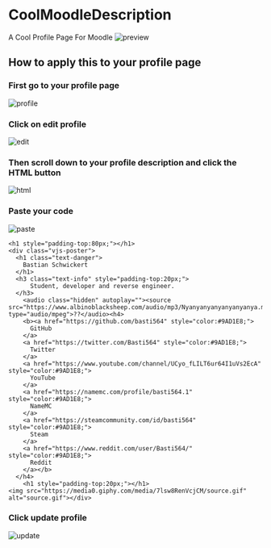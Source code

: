 # CoolMoodleDescription
A Cool Profile Page For Moodle
![preview](https://user-images.githubusercontent.com/34898868/78039627-a6304700-736e-11ea-9ba9-af91c2a6e6eb.png)
## How to apply this to your profile page
### First go to your profile page
![profile](https://user-images.githubusercontent.com/34898868/78040556-e3490900-736f-11ea-93a2-d032ea7cd6ba.png)
### Click on edit profile
![edit](https://user-images.githubusercontent.com/34898868/78040819-3fac2880-7370-11ea-95d6-bffee0a25fc8.png)
### Then scroll down to your profile description and click the HTML button
![html](https://user-images.githubusercontent.com/34898868/78040952-6e2a0380-7370-11ea-947a-5dd1824d938f.png)
### Paste your code
![paste](https://user-images.githubusercontent.com/34898868/78042739-bb0ed980-7372-11ea-8510-b3080561f616.png)
```
<h1 style="padding-top:80px;"></h1>
<div class="vjs-poster">
  <h1 class="text-danger">
    Bastian Schwickert
  </h1>
  <h3 class="text-info" style="padding-top:20px;">
      Student, developer and reverse engineer.
  </h3>
	<audio class="hidden" autoplay=""><source src="https://www.albinoblacksheep.com/audio/mp3/Nyanyanyanyanyanyanya.mp3" type="audio/mpeg">??</audio><h4>
    <b><a href="https://github.com/basti564" style="color:#9AD1E8;">
      GitHub
    </a>
    <a href="https://twitter.com/Basti564" style="color:#9AD1E8;">
      Twitter
    </a>
    <a href="https://www.youtube.com/channel/UCyo_fLILT6ur64I1uVs2EcA" style="color:#9AD1E8;">
      YouTube
    </a>
    <a href="https://namemc.com/profile/basti564.1" style="color:#9AD1E8;">
      NameMC
    </a>
    <a href="https://steamcommunity.com/id/basti564" style="color:#9AD1E8;">
      Steam
    </a>
    <a href="https://www.reddit.com/user/Basti564/" style="color:#9AD1E8;">
      Reddit
    </a></b>
  </h4>
	<h1 style="padding-top:20px;"></h1>
<img src="https://media0.giphy.com/media/7lsw8RenVcjCM/source.gif" alt="source.gif"></div>
```
### Click update profile
![update](https://user-images.githubusercontent.com/34898868/78041251-bf39f780-7370-11ea-8270-4837c0735374.png)
